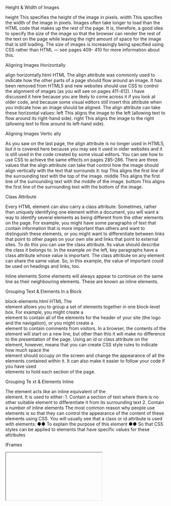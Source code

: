 Height & Width of Images

height
This specifies the height of the
image in pixels.
width
This specifies the width of the
image in pixels.
Images often take longer to
load than the HTML code that
makes up the rest of the page.
It is, therefore, a good idea to
specify the size of the image
so that the browser can render
the rest of the text on the page
while leaving the right amount of
space for the image that is still
loading.
The size of images is increasingly
being specified using CSS rather
than HTML — see pages 409-
410 for more information about
this.

Aligning Images Horizontally

align horizontally.html HTML
The align attribute was
commonly used to indicate how
the other parts of a page should
flow around an image. It has
been removed from HTML5
and new websites should use
CSS to control the alignment of
images (as you will see on pages
411-412).
I have discussed it here because
you are likely to come across
it if you look at older code, and
because some visual editors still
insert this attribute when you
indicate how an image should be
aligned.
The align attribute can take
these horizontal values:
left
This aligns the image to the left
(allowing text to flow around its
right-hand side).
right
This aligns the image to the right
(allowing text to flow around its
left-hand side).

Aligning Images Vertic ally

As you saw on the last page, the
align attribute is no longer used
in HTML5, but it is covered here
because you may see it used in
older websites and it is still used
in the code created by some
visual editors.
You can see how to use CSS
to achieve the same effects on
pages 285-286.
There are three values that the
align attribute can take that
control how the image should
align vertically with the text that
surrounds it:
top
This aligns the first line of the
surrounding text with the top of
the image.
middle
This aligns the first line of the
surrounding text with the middle
of the image.
bottom
This aligns the first line of the
surrounding text with the bottom
of the image.


Claas Attribute 

Every HTML element can
also carry a class attribute.
Sometimes, rather than uniquely
identifying one element within
a document, you will want a
way to identify several elements
as being different from the
other elements on the page.
For example, you might have
some paragraphs of text that
contain information that is more
important than others and want
to distinguish these elements, or
you might want to differentiate
between links that point to other
pages on your own site and links
that point to external sites.
To do this you can use the
class attribute. Its value
should describe the class it
belongs to. In the example on
the left, key paragraphs have a
class attribute whose value is
important.
The class attribute on any
element can share the same
value. So, in this example, the
value of important could be
used on headings and links, too.

Inline elements
Some elements will always
appear to continue on the
same line as their neighbouring
elements. These are known as
inline elements.

Grouping Text &
Elements In a Block

<div> block-elements.html HTML
The <div> element allows you to
group a set of elements together
in one block-level box.
For example, you might create
a <div> element to contain all
of the elements for the header
of your site (the logo and the
navigation), or you might create
a <div> element to contain
comments from visitors.
In a browser, the contents of
the <div> element will start on
a new line, but other than this
it will make no difference to the
presentation of the page.
Using an id or class attribute
on the <div> element, however,
means that you can create
CSS style rules to indicate how
much space the <div> element
should occupy on the screen and
change the appearance of all the
elements contained within it.
It can also make it easier to
follow your code if you have used
<div> elements to hold each
section of the page.

Grouping Te xt &
Elements Inline

<span>
The <span> element acts like
an inline equivalent of the <div>
element. It is used to either:
1. Contain a section of text
where there is no other suitable
element to differentiate it from
its surrounding text
2. Contain a number of inline
elements
The most common reason why
people use <span> elements
is so that they can control the
appearance of the content of
these elements using CSS.
You will usually see that a class
or id attribute is used with
<span> elements:
●● To explain the purpose of this
<span> element
●● So that CSS styles can be
applied to elements that
have specific values for these
attributes

IFrames

<iframe> 08/iframes.html HTML
An iframe is like a little window
that has been cut into your
page — and in that window you
can see another page. The term
iframe is an abbreviation of inline
frame.
One common use of iframes
(that you may have seen on
various websites) is to embed
a Google Map into a page. The
content of the iframe can be any
html page (either located on the
same server or anywhere else on
the web).
An iframe is created using the
<iframe> element. There are a
few attributes that you will need
to know to use it:
src
The src attribute specifies the
URL of the page to show in the
frame.
height
The height attribute specifies
the height of the iframe in pixels.
width
The width attribute specifies
the width of the iframe in pixels.




